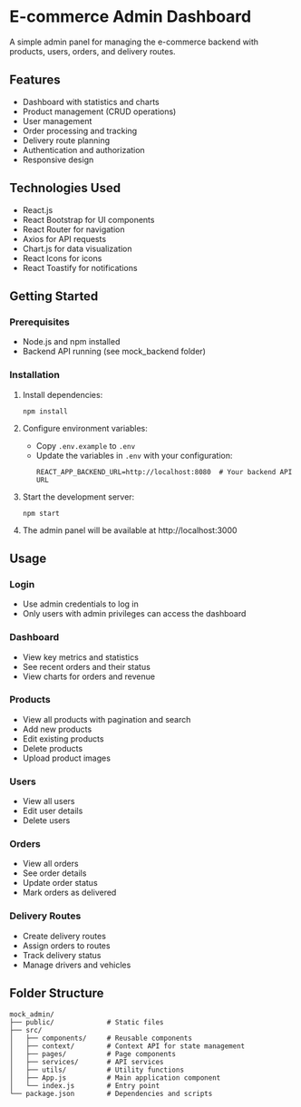 # E-commerce Admin Dashboard

A simple admin panel for managing the e-commerce backend with products, users, orders, and delivery routes.

## Features

- Dashboard with statistics and charts
- Product management (CRUD operations)
- User management
- Order processing and tracking
- Delivery route planning
- Authentication and authorization
- Responsive design

## Technologies Used

- React.js
- React Bootstrap for UI components
- React Router for navigation
- Axios for API requests
- Chart.js for data visualization
- React Icons for icons
- React Toastify for notifications

## Getting Started

### Prerequisites

- Node.js and npm installed
- Backend API running (see mock_backend folder)

### Installation

1. Install dependencies:
   ```
   npm install
   ```

2. Configure environment variables:
   - Copy `.env.example` to `.env`
   - Update the variables in `.env` with your configuration:
     ```
     REACT_APP_BACKEND_URL=http://localhost:8080  # Your backend API URL
     ```

3. Start the development server:
   ```
   npm start
   ```

4. The admin panel will be available at http://localhost:3000

## Usage

### Login

- Use admin credentials to log in
- Only users with admin privileges can access the dashboard

### Dashboard

- View key metrics and statistics
- See recent orders and their status
- View charts for orders and revenue

### Products

- View all products with pagination and search
- Add new products
- Edit existing products
- Delete products
- Upload product images

### Users

- View all users
- Edit user details
- Delete users

### Orders

- View all orders
- See order details
- Update order status
- Mark orders as delivered

### Delivery Routes

- Create delivery routes
- Assign orders to routes
- Track delivery status
- Manage drivers and vehicles

## Folder Structure

```
mock_admin/
├── public/             # Static files
├── src/
│   ├── components/     # Reusable components
│   ├── context/        # Context API for state management
│   ├── pages/          # Page components
│   ├── services/       # API services
│   ├── utils/          # Utility functions
│   ├── App.js          # Main application component
│   └── index.js        # Entry point
└── package.json        # Dependencies and scripts
```
